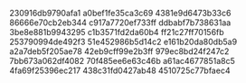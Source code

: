 230916db9790afa1
a0bef1fe35ca3c69
4381e9d6473b33c6
86666e70cb2eb344
c917a7720ef733ff
ddbabf7b738631aa
3be8e881b9943295
c1b3571fd2da60b4
ff21c27ff70156fb
253790994de492f3
51e452986b5d14c2
e161b20da80db5a9
a2a7deb5f205ae78
42eb9cff99e2b3ff
979ec8bd24f247c2
7bb673a062df4082
70f485ee6e63c46b
a61ac4677851a8c5
4fa69f25396ec217
438c31fd0427ab48
4510725c77bfaec4
